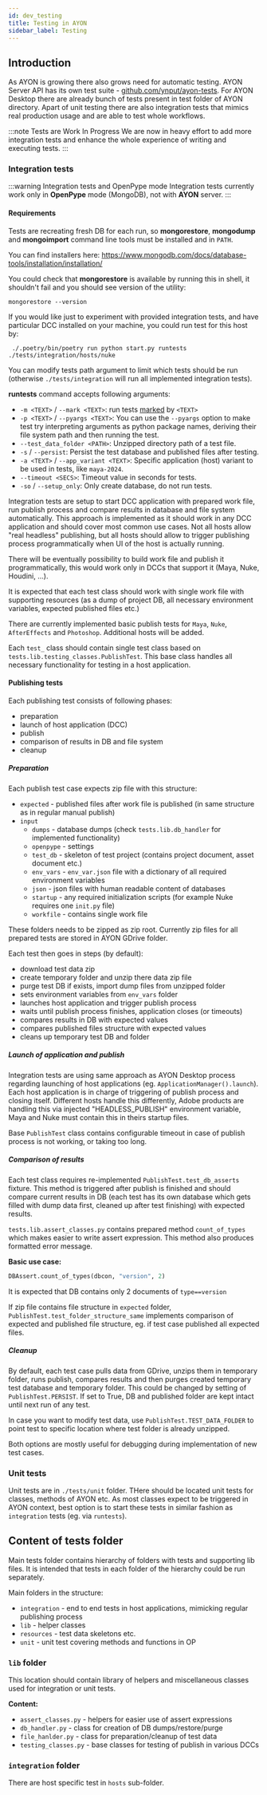```yaml
---
id: dev_testing
title: Testing in AYON
sidebar_label: Testing
---
```


## Introduction

As AYON is growing there also grows need for automatic testing. AYON Server API has its own test suite - [github.com/ynput/ayon-tests](https://github.com/ynput/ayon-tests). For AYON Desktop there are already bunch of tests present in test folder of AYON directory. Apart of unit testing there are also integration tests that mimics real production usage and are able to test whole workflows.

:::note Tests are Work In Progress
We are now in heavy effort to add more integration tests and
enhance the whole experience of writing and executing tests.
:::

### Integration tests

:::warning Integration tests and OpenPype mode
Integration tests currently work only in **OpenPype** mode (MongoDB),
not with **AYON** server.
:::

#### Requirements

Tests are recreating fresh DB for each run, so **mongorestore**, **mongodump** and **mongoimport** command line tools must be installed and in `PATH`.

You can find installers here: <https://www.mongodb.com/docs/database-tools/installation/installation/>

You could check that **mongorestore** is available by running this in shell, it shouldn't fail and you should see version of the utility:

```shell
mongorestore --version
```

If you would like just to experiment with provided integration tests, and have particular DCC installed on your machine, you could run test for this host by:

```shell
 ./.poetry/bin/poetry run python start.py runtests ./tests/integration/hosts/nuke
```

You can modify tests path argument to limit which tests should be run (otherwise `./tests/integration` will run all implemented integration tests).

**runtests** command accepts following arguments:

- `-m <TEXT>` / `--mark <TEXT>`: run tests [marked](https://docs.pytest.org/en/7.1.x/how-to/mark.html) by `<TEXT>`
- `-p <TEXT>` / `--pyargs <TEXT>`: You can use the `--pyargs` option to make test try interpreting arguments as python package names, deriving their file system path and then running the test.
- `--test_data_folder <PATH>`: Unzipped directory path of a test file.
- `-s` / `--persist`: Persist the test database and published files after testing.
- `-a <TEXT>` / `--app_variant <TEXT>`: Specific application (host) variant to be used in tests, like `maya-2024`.
- `--timeout <SECS>`: Timeout value in seconds for tests.
- `-so` / `--setup_only`: Only create database, do not run tests.


Integration tests are setup to start DCC application with prepared work file, run publish process and compare results in database and file system automatically.
This approach is implemented as it should work in any DCC application and should cover most common use cases. Not all hosts allow "real headless" publishing, but all hosts should allow to trigger publishing process programmatically when UI of the host is actually running.

There will be eventually possibility to build work file and publish it programmatically, this would work only in DCCs that support it (Maya, Nuke, Houdini, ...).

It is expected that each test class should work with single work file with supporting resources (as a dump of project DB, all necessary environment variables, expected published files etc.)

There are currently implemented basic publish tests for `Maya`, `Nuke`, `AfterEffects` and `Photoshop`. Additional hosts will be added.

Each `test_` class should contain single test class based on `tests.lib.testing_classes.PublishTest`. This base class handles all necessary functionality for testing in a host application.

#### Publishing tests

Each publishing test consists of following phases:

- preparation
- launch of host application (DCC)
- publish
- comparison of results in DB and file system
- cleanup

##### Preparation

Each publish test case expects zip file with this structure:

- `expected` - published files after work file is published (in same structure as in regular manual publish)
- `input`
  - `dumps` - database dumps (check `tests.lib.db_handler` for implemented functionality)
  - `openpype` - settings
  - `test_db` - skeleton of test project (contains project document, asset document etc.)
  - `env_vars` - `env_var.json` file with a dictionary of all required environment variables
  - `json` - json files with human readable content of databases
  - `startup` - any required initialization scripts (for example Nuke requires one `init.py` file)
  - `workfile` - contains single work file
  
These folders needs to be zipped as zip root. Currently zip files for all prepared tests are stored in AYON GDrive folder.

Each test then goes in steps (by default):

- download test data zip
- create temporary folder and unzip there data zip file
- purge test DB if exists, import dump files from unzipped folder
- sets environment variables from `env_vars` folder
- launches host application and trigger publish process
- waits until publish process finishes, application closes (or timeouts)
- compares results in DB with expected values
- compares published files structure with expected values
- cleans up temporary test DB and folder

##### Launch of application and publish

Integration tests are using same approach as AYON Desktop process regarding launching of host applications (eg. `ApplicationManager().launch`).
Each host application is in charge of triggering of publish process and closing itself. Different hosts handle this differently, Adobe products are handling this via injected "HEADLESS_PUBLISH" environment variable,
Maya and Nuke must contain this in theirs startup files.

Base `PublishTest` class contains configurable timeout in case of publish process is not working, or taking too long.

##### Comparison of results

Each test class requires re-implemented `PublishTest.test_db_asserts` fixture. This method is triggered after publish is finished and should compare current results in DB (each test has its own database which gets filled with dump data first, cleaned up after test finishing) with expected results.

`tests.lib.assert_classes.py` contains prepared method `count_of_types` which makes easier to write assert expression. This method also produces formatted error message.

**Basic use case:**

```python
DBAssert.count_of_types(dbcon, "version", 2)
```

It is expected that DB contains only 2 documents of `type==version`

If zip file contains file structure in `expected` folder, `PublishTest.test_folder_structure_same` implements comparison of expected and published file structure,
eg. if test case published all expected files.

##### Cleanup

By default, each test case pulls data from GDrive, unzips them in temporary folder, runs publish, compares results and then
purges created temporary test database and temporary folder. This could be changed by setting of `PublishTest.PERSIST`. If set to True, DB and published folder are kept intact
until next run of any test.

In case you want to modify test data, use `PublishTest.TEST_DATA_FOLDER` to point test to specific location where test folder is already unzipped.

Both options are mostly useful for debugging during implementation of new test cases.

### Unit tests

Unit tests are in `./tests/unit` folder. THere should be located unit tests for classes, methods of AYON etc. As most classes expect to be triggered in AYON context, best option is to
start these tests in similar fashion as `integration` tests (eg. via `runtests`).

## Content of tests folder

Main tests folder contains hierarchy of folders with tests and supporting lib files. It is intended that tests in each folder of the hierarchy could be run separately.

Main folders in the structure:

- `integration` - end to end tests in host applications, mimicking regular publishing process
- `lib` - helper classes
- `resources` - test data skeletons etc.
- `unit` - unit test covering methods and functions in OP

### `lib` folder

This location should contain library of helpers and miscellaneous classes used for integration or unit tests.

**Content:**

- `assert_classes.py` - helpers for easier use of assert expressions
- `db_handler.py` - class for creation of DB dumps/restore/purge
- `file_hanlder.py` - class for preparation/cleanup of test data
- `testing_classes.py` - base classes for testing of publish in various DCCs

### `integration` folder

There are host specific test in `hosts` sub-folder.
